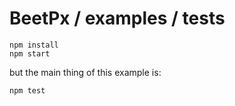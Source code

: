 # BeetPx / examples / tests
```
npm install
npm start
```

but the main thing of this example is:

```
npm test
```

